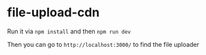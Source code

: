 # file-upload-cdn

Run it via `npm install` and then `npm run dev`

Then you can go to `http://localhost:3000/` to find the file uploader
